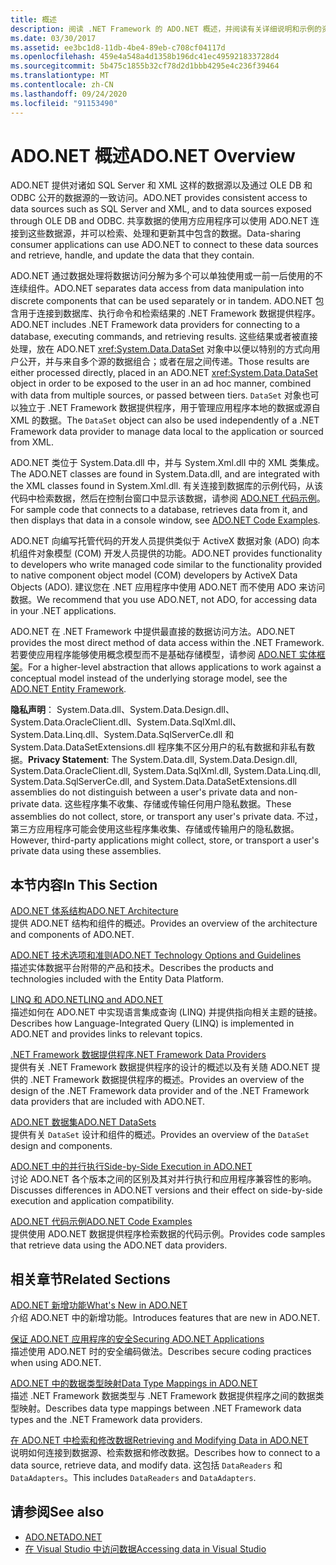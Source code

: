 ```yaml
---
title: 概述
description: 阅读 .NET Framework 的 ADO.NET 概述，并阅读有关详细说明和示例的资源。
ms.date: 03/30/2017
ms.assetid: ee3bc1d8-11db-4be4-89eb-c708cf04117d
ms.openlocfilehash: 459e4a548a4d1358b196dc41ec495921833728d4
ms.sourcegitcommit: 5b475c1855b32cf78d2d1bbb4295e4c236f39464
ms.translationtype: MT
ms.contentlocale: zh-CN
ms.lasthandoff: 09/24/2020
ms.locfileid: "91153490"
---
```

# <a name="adonet-overview"></a><span data-ttu-id="04e33-103">ADO.NET 概述</span><span class="sxs-lookup"><span data-stu-id="04e33-103">ADO.NET Overview</span></span>

<span data-ttu-id="04e33-104">ADO.NET 提供对诸如 SQL Server 和 XML 这样的数据源以及通过 OLE DB 和 ODBC 公开的数据源的一致访问。</span><span class="sxs-lookup"><span data-stu-id="04e33-104">ADO.NET provides consistent access to data sources such as SQL Server and XML, and to data sources exposed through OLE DB and ODBC.</span></span> <span data-ttu-id="04e33-105">共享数据的使用方应用程序可以使用 ADO.NET 连接到这些数据源，并可以检索、处理和更新其中包含的数据。</span><span class="sxs-lookup"><span data-stu-id="04e33-105">Data-sharing consumer applications can use ADO.NET to connect to these data sources and retrieve, handle, and update the data that they contain.</span></span>  
  
 <span data-ttu-id="04e33-106">ADO.NET 通过数据处理将数据访问分解为多个可以单独使用或一前一后使用的不连续组件。</span><span class="sxs-lookup"><span data-stu-id="04e33-106">ADO.NET separates data access from data manipulation into discrete components that can be used separately or in tandem.</span></span> <span data-ttu-id="04e33-107">ADO.NET 包含用于连接到数据库、执行命令和检索结果的 .NET Framework 数据提供程序。</span><span class="sxs-lookup"><span data-stu-id="04e33-107">ADO.NET includes .NET Framework data providers for connecting to a database, executing commands, and retrieving results.</span></span> <span data-ttu-id="04e33-108">这些结果或者被直接处理，放在 ADO.NET <xref:System.Data.DataSet> 对象中以便以特别的方式向用户公开，并与来自多个源的数据组合；或者在层之间传递。</span><span class="sxs-lookup"><span data-stu-id="04e33-108">Those results are either processed directly, placed in an ADO.NET <xref:System.Data.DataSet> object in order to be exposed to the user in an ad hoc manner, combined with data from multiple sources, or passed between tiers.</span></span> <span data-ttu-id="04e33-109">`DataSet` 对象也可以独立于 .NET Framework 数据提供程序，用于管理应用程序本地的数据或源自 XML 的数据。</span><span class="sxs-lookup"><span data-stu-id="04e33-109">The `DataSet` object can also be used independently of a .NET Framework data provider to manage data local to the application or sourced from XML.</span></span>  
  
 <span data-ttu-id="04e33-110">ADO.NET 类位于 System.Data.dll 中，并与 System.Xml.dll 中的 XML 类集成。</span><span class="sxs-lookup"><span data-stu-id="04e33-110">The ADO.NET classes are found in System.Data.dll, and are integrated with the XML classes found in System.Xml.dll.</span></span> <span data-ttu-id="04e33-111">有关连接到数据库的示例代码，从该代码中检索数据，然后在控制台窗口中显示该数据，请参阅 [ADO.NET 代码示例](ado-net-code-examples.md)。</span><span class="sxs-lookup"><span data-stu-id="04e33-111">For sample code that connects to a database, retrieves data from it, and then displays that data in a console window, see [ADO.NET Code Examples](ado-net-code-examples.md).</span></span>  
  
 <span data-ttu-id="04e33-112">ADO.NET 向编写托管代码的开发人员提供类似于 ActiveX 数据对象 (ADO) 向本机组件对象模型 (COM) 开发人员提供的功能。</span><span class="sxs-lookup"><span data-stu-id="04e33-112">ADO.NET provides functionality to developers who write managed code similar to the functionality provided to native component object model (COM) developers by ActiveX Data Objects (ADO).</span></span> <span data-ttu-id="04e33-113">建议您在 .NET 应用程序中使用 ADO.NET 而不使用 ADO 来访问数据。</span><span class="sxs-lookup"><span data-stu-id="04e33-113">We recommend that you use ADO.NET, not ADO, for accessing data in your .NET applications.</span></span>  
  
 <span data-ttu-id="04e33-114">ADO.NET 在 .NET Framework 中提供最直接的数据访问方法。</span><span class="sxs-lookup"><span data-stu-id="04e33-114">ADO.NET provides the most direct method of data access within the .NET Framework.</span></span> <span data-ttu-id="04e33-115">若要使应用程序能够使用概念模型而不是基础存储模型，请参阅 [ADO.NET 实体框架](./ef/index.md)。</span><span class="sxs-lookup"><span data-stu-id="04e33-115">For a higher-level abstraction that allows applications to work against a conceptual model instead of the underlying storage model, see the [ADO.NET Entity Framework](./ef/index.md).</span></span>  
  
 <span data-ttu-id="04e33-116">**隐私声明**： System.Data.dll、System.Data.Design.dll、System.Data.OracleClient.dll、System.Data.SqlXml.dll、System.Data.Linq.dll、System.Data.SqlServerCe.dll 和 System.Data.DataSetExtensions.dll 程序集不区分用户的私有数据和非私有数据。</span><span class="sxs-lookup"><span data-stu-id="04e33-116">**Privacy Statement**: The System.Data.dll, System.Data.Design.dll, System.Data.OracleClient.dll, System.Data.SqlXml.dll, System.Data.Linq.dll, System.Data.SqlServerCe.dll, and System.Data.DataSetExtensions.dll assemblies do not distinguish between a user's private data and non-private data.</span></span>  <span data-ttu-id="04e33-117">这些程序集不收集、存储或传输任何用户隐私数据。</span><span class="sxs-lookup"><span data-stu-id="04e33-117">These assemblies do not collect, store, or transport any user's private data.</span></span> <span data-ttu-id="04e33-118">不过，第三方应用程序可能会使用这些程序集收集、存储或传输用户的隐私数据。</span><span class="sxs-lookup"><span data-stu-id="04e33-118">However, third-party applications might collect, store, or transport a user's private data using these assemblies.</span></span>  
  
## <a name="in-this-section"></a><span data-ttu-id="04e33-119">本节内容</span><span class="sxs-lookup"><span data-stu-id="04e33-119">In This Section</span></span>  

 [<span data-ttu-id="04e33-120">ADO.NET 体系结构</span><span class="sxs-lookup"><span data-stu-id="04e33-120">ADO.NET Architecture</span></span>](ado-net-architecture.md)  
 <span data-ttu-id="04e33-121">提供 ADO.NET 结构和组件的概述。</span><span class="sxs-lookup"><span data-stu-id="04e33-121">Provides an overview of the architecture and components of ADO.NET.</span></span>  
  
 [<span data-ttu-id="04e33-122">ADO.NET 技术选项和准则</span><span class="sxs-lookup"><span data-stu-id="04e33-122">ADO.NET Technology Options and Guidelines</span></span>](ado-net-technology-options-and-guidelines.md)  
 <span data-ttu-id="04e33-123">描述实体数据平台附带的产品和技术。</span><span class="sxs-lookup"><span data-stu-id="04e33-123">Describes the products and technologies included with the Entity Data Platform.</span></span>  
  
 [<span data-ttu-id="04e33-124">LINQ 和 ADO.NET</span><span class="sxs-lookup"><span data-stu-id="04e33-124">LINQ and ADO.NET</span></span>](linq-and-ado-net.md)  
 <span data-ttu-id="04e33-125">描述如何在 ADO.NET 中实现语言集成查询 (LINQ) 并提供指向相关主题的链接。</span><span class="sxs-lookup"><span data-stu-id="04e33-125">Describes how Language-Integrated Query (LINQ) is implemented in ADO.NET and provides links to relevant topics.</span></span>  
  
 [<span data-ttu-id="04e33-126">.NET Framework 数据提供程序</span><span class="sxs-lookup"><span data-stu-id="04e33-126">.NET Framework Data Providers</span></span>](data-providers.md)  
 <span data-ttu-id="04e33-127">提供有关 .NET Framework 数据提供程序的设计的概述以及有关随 ADO.NET 提供的 .NET Framework 数据提供程序的概述。</span><span class="sxs-lookup"><span data-stu-id="04e33-127">Provides an overview of the design of the .NET Framework data provider and of the .NET Framework data providers that are included with ADO.NET.</span></span>  
  
 [<span data-ttu-id="04e33-128">ADO.NET 数据集</span><span class="sxs-lookup"><span data-stu-id="04e33-128">ADO.NET DataSets</span></span>](ado-net-datasets.md)  
 <span data-ttu-id="04e33-129">提供有关 `DataSet` 设计和组件的概述。</span><span class="sxs-lookup"><span data-stu-id="04e33-129">Provides an overview of the `DataSet` design and components.</span></span>  
  
 [<span data-ttu-id="04e33-130">ADO.NET 中的并行执行</span><span class="sxs-lookup"><span data-stu-id="04e33-130">Side-by-Side Execution in ADO.NET</span></span>](side-by-side-execution.md)  
 <span data-ttu-id="04e33-131">讨论 ADO.NET 各个版本之间的区别及其对并行执行和应用程序兼容性的影响。</span><span class="sxs-lookup"><span data-stu-id="04e33-131">Discusses differences in ADO.NET versions and their effect on side-by-side execution and application compatibility.</span></span>  
  
 [<span data-ttu-id="04e33-132">ADO.NET 代码示例</span><span class="sxs-lookup"><span data-stu-id="04e33-132">ADO.NET Code Examples</span></span>](ado-net-code-examples.md)  
 <span data-ttu-id="04e33-133">提供使用 ADO.NET 数据提供程序检索数据的代码示例。</span><span class="sxs-lookup"><span data-stu-id="04e33-133">Provides code samples that retrieve data using the ADO.NET data providers.</span></span>  
  
## <a name="related-sections"></a><span data-ttu-id="04e33-134">相关章节</span><span class="sxs-lookup"><span data-stu-id="04e33-134">Related Sections</span></span>  

 [<span data-ttu-id="04e33-135">ADO.NET 新增功能</span><span class="sxs-lookup"><span data-stu-id="04e33-135">What's New in ADO.NET</span></span>](whats-new.md)  
 <span data-ttu-id="04e33-136">介绍 ADO.NET 中的新增功能。</span><span class="sxs-lookup"><span data-stu-id="04e33-136">Introduces features that are new in ADO.NET.</span></span>  
  
 [<span data-ttu-id="04e33-137">保证 ADO.NET 应用程序的安全</span><span class="sxs-lookup"><span data-stu-id="04e33-137">Securing ADO.NET Applications</span></span>](securing-ado-net-applications.md)  
 <span data-ttu-id="04e33-138">描述使用 ADO.NET 时的安全编码做法。</span><span class="sxs-lookup"><span data-stu-id="04e33-138">Describes secure coding practices when using ADO.NET.</span></span>  
  
 [<span data-ttu-id="04e33-139">ADO.NET 中的数据类型映射</span><span class="sxs-lookup"><span data-stu-id="04e33-139">Data Type Mappings in ADO.NET</span></span>](data-type-mappings-in-ado-net.md)  
 <span data-ttu-id="04e33-140">描述 .NET Framework 数据类型与 .NET Framework 数据提供程序之间的数据类型映射。</span><span class="sxs-lookup"><span data-stu-id="04e33-140">Describes data type mappings between .NET Framework data types and the .NET Framework data providers.</span></span>  
  
 [<span data-ttu-id="04e33-141">在 ADO.NET 中检索和修改数据</span><span class="sxs-lookup"><span data-stu-id="04e33-141">Retrieving and Modifying Data in ADO.NET</span></span>](retrieving-and-modifying-data.md)  
 <span data-ttu-id="04e33-142">说明如何连接到数据源、检索数据和修改数据。</span><span class="sxs-lookup"><span data-stu-id="04e33-142">Describes how to connect to a data source, retrieve data, and modify data.</span></span> <span data-ttu-id="04e33-143">这包括 `DataReaders` 和 `DataAdapters`。</span><span class="sxs-lookup"><span data-stu-id="04e33-143">This includes `DataReaders` and `DataAdapters`.</span></span>  
  
## <a name="see-also"></a><span data-ttu-id="04e33-144">请参阅</span><span class="sxs-lookup"><span data-stu-id="04e33-144">See also</span></span>

- [<span data-ttu-id="04e33-145">ADO.NET</span><span class="sxs-lookup"><span data-stu-id="04e33-145">ADO.NET</span></span>](index.md)
- [<span data-ttu-id="04e33-146">在 Visual Studio 中访问数据</span><span class="sxs-lookup"><span data-stu-id="04e33-146">Accessing data in Visual Studio</span></span>](/visualstudio/data-tools/accessing-data-in-visual-studio)
